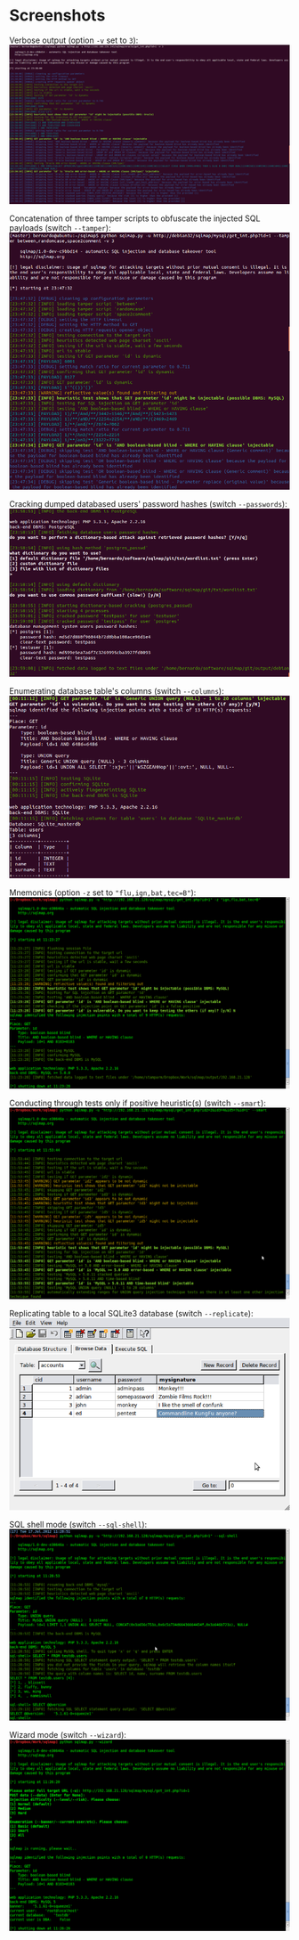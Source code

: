 # Screenshots

Verbose output (option `-v` set to `3`):
![Verbose output set to 3](images/sqlmap_verbose_3.png)

Concatenation of three tamper scripts to obfuscate the injected SQL payloads (switch `--tamper`):
![Tamper scripts in action](images/sqlmap_tamper_in_action.png)

Cracking dumped databased users' password hashes (switch `--passwords`):
![Users' password hashes cracking](images/sqlmap_cracking_password_hashes.png)

Enumerating database table's columns (switch `--columns`):
![Database table's columns dump](images/sqlmap_enumerating_columns.png)

Mnemonics (option `-z` set to `"flu,ign,bat,tec=B"`):
![Mnemonics usage](images/sqlmap_mnemonics.png)

Conducting through tests only if positive heuristic(s) (switch `--smart`):
![Smart mode](images/sqlmap_smart.png)

Replicating table to a local SQLite3 database (switch `--replicate`):
![Replicated table](images/sqlmap_replicate_result.png)

SQL shell mode (switch `--sql-shell`):
![SQL shell mode](images/sqlmap_sql_shell.png)

Wizard mode (switch `--wizard`):
![Wizard mode](images/sqlmap_wizard.png)
